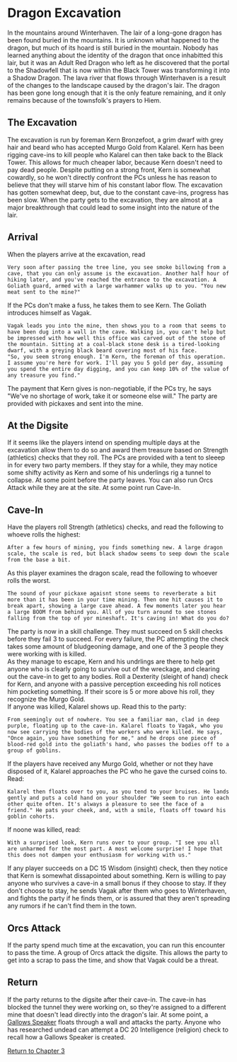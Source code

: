 # Dragon Excavation

In the mountains around Winterhaven. The lair of a long-gone dragon has been found buried in the mountains. It is unknown what happened to the dragon, but much of its hoard is still buried in the mountain. Nobody has learned anything about the identity of the dragon that once inhabitted this lair, but it was an Adult Red Dragon who left as he discovered that the portal to the Shadowfell that is now within the Black Tower was transforming it into a Shadow Dragon. The lava river that flows through Winterhaven is a result of the changes to the landscape caused by the dragon's lair. The dragon has been gone long enough that it is the only feature remaining, and it only remains because of the townsfolk's prayers to Hiem.

## The Excavation

The excavation is run by foreman Kern Bronzefoot, a grim dwarf with grey hair and beard who has accepted Murgo Gold from Kalarel. Kern has been rigging cave-ins to kill people who Kalarel can then take back to the Black Tower. This allows for much cheaper labor, because Kern doesn't need to pay dead people. Despite putting on a strong front, Kern is somewhat cowardly, so he won't directly confront the PCs unless he has reason to believe that they will starve him of his constant labor flow. The excavation has gotten somewhat deep, but, due to the constant cave-ins, progress has been slow. When the party gets to the excavation, they are almost at a major breakthrough that could lead to some insight into the nature of the lair.

## Arrival

When the players arrive at the excavation, read

    Very soon after passing the tree line, you see smoke billowing from a cave, that you can only assume is the excavation. Another half hour of hiking later, and you've reached the entrance to the excavation. A Goliath guard, armed with a large warhammer walks up to you. "You new meat sent to the mine?"

If the PCs don't make a fuss, he takes them to see Kern. The Goliath introduces himself as Vagak.

    Vagak leads you into the mine, then shows you to a room that seems to have been dug into a wall in the cave. Walking in, you can't help but be impressed with how well this office was carved out of the stone of the mountain. Sitting at a coal-black stone desk is a tired-looking dwarf, with a greying black beard covering most of his face.  
    "So, you seem strong enough. I'm Kern, the foreman of this operation. I assume you're here for work. I'll pay you 5 gold per day, assuming you spend the entire day digging, and you can keep 10% of the value of any treasure you find."

The payment that Kern gives is non-negotiable, if the PCs try, he says "We've no shortage of work, take it or someone else will." The party are provided with pickaxes and sent into the mine.

## At the Digsite

If it seems like the players intend on spending multiple days at the excavation allow them to do so and award them treasure based on Strength (athletics) checks that they roll. The PCs are provided with a tent to sleeep in for every two party members. If they stay for a while, they may notice some shifty activity as Kern and some of his underlings rig a tunnel to collapse. At some point before the party leaves. You can also run Orcs Attack while they are at the site. At some point run Cave-In.

## Cave-In

Have the players roll Strength (athletics) checks, and read the following to whoeve rolls the highest:

    After a few hours of mining, you finds something new. A large dragon scale, the scale is red, but black shadow seems to seep down the scale from the base a bit.

As this player examines the dragon scale, read the following to whoever rolls the worst.

    The sound of your pickaxe agaisnt stone seems to reverberate a bit more than it has been in your time mining. Then one hit causes it to break apart, showing a large cave ahead. A few moments later you hear a large BOOM from behind you. All of you turn around to see stones falling from the top of yor mineshaft. It's caving in! What do you do?

The party is now in a skill challenge. They must succeed on 5 skill checks before they fail 3 to succeed. For every failure, the PC attempting the check takes some amount of bludgeoning damage, and one of the 3 people they were working with is killed.  
As they manage to escape, Kern and his undrlings are there to help get anyone who is clearly going to survive out of the wreckage, and clearing out the cave-in to get to any bodies. Roll a Dexterity (sleight of hand) check for Kern, and anyone with a passive perception exceeding his roll notices him pocketing something. If their score is 5 or more above his roll, they recognize the Murgo Gold.  
If anyone was killed, Kalarel shows up. Read this to the party:

    From seemingly out of nowhere. You see a familiar man, clad in deep purple, floating up to the cave-in. Kalarel floats to Vagak, who you now see carrying the bodies of the workers who were killed. He says, "Once again, you have something for me," and he drops one piece of blood-red gold into the goliath's hand, who passes the bodies off to a group of goblins.

If the players have received any Murgo Gold, whether or not they have disposed of it, Kalarel approaches the PC who he gave the cursed coins to. Read:

    Kalarel then floats over to you, as you tend to your bruises. He lands gently and puts a cold hand on your shoulder "We seem to run into each other quite often. It's always a pleasure to see the face of a friend." He pats your cheek, and, with a smile, floats off toward his goblin cohorts.

If noone was killed, read:

    With a surprised look, Kern runs over to your group. "I see you all are unharmed for the most part. A most welcome surprise! I hope that this does not dampen your enthusiasm for working with us."

If any player succeeds on a DC 15 Wisdom (insight) check, then they notice that Kern is somewhat dissapointed about something. Kern is willing to pay anyone who survives a cave-in a small bonus if they choose to stay. If they don't choose to stay, he sends Vagak after them who goes to Winterhaven, and fights the party if he finds them, or is assured that they aren't spreading any rumors if he can't find them in the town.

## Orcs Attack

If the party spend much time at the excavation, you can run this encounter to pass the time. A group of Orcs attack the digsite. This allows the party to get into a scrap to pass the time, and show that Vagak could be a threat.

## Return

If the party returns to the digsite after their cave-in. The cave-in has blocked the tunnel they were working on, so they're assigned to a different mine that doesn't lead directly into the dragon's lair. At some point, a [Gallows Speaker](https://www.dndbeyond.com/monsters/gallows-speaker) floats through a wall and attacks the party. Anyone who has researched undead can attempt a DC 20 Intelligence (religion) check to recall how a Gallows Speaker is created.

[Return to Chapter 3](sandbox.md)
